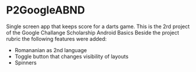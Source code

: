 # P2GoogleABND
Single screen app that keeps score for a darts game. This is the 2rd project of the Google Challange Scholarship Android Basics
Beside the project rubric the following features were added: 
- Romananian as 2nd language
- Toggle button that changes visibility of layouts
- Spinners
